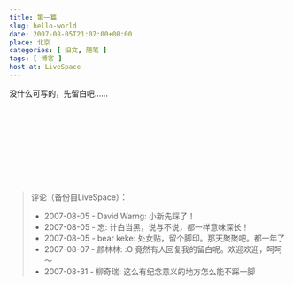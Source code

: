 ```yaml
---
title: 第一篇
slug: hello-world
date: 2007-08-05T21:07:00+08:00
place: 北京
categories: [ 旧文, 随笔 ]
tags: [ 博客 ]
host-at: LiveSpace
---
```

没什么可写的，先留白吧……
<br />
<br />
<br />
<br />
<br />
<br />
<br />
<br />
<br />
<br />

> 评论（备份自LiveSpace）：
> 
> * 2007-08-05 - David Warng: 小新先踩了！
> * 2007-08-05 - 忘: 计白当黑，说与不说，都一样意味深长！
> * 2007-08-05 - bear keke: 处女贴，留个脚印。那天聚聚吧。都一年了
> * 2007-08-07 - 颜林林: :O 竟然有人回复我的留白呢。欢迎欢迎，呵呵～
> * 2007-08-31 - 柳奇瑞: 这么有纪念意义的地方怎么能不踩一脚
